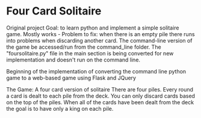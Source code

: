 # Four Card Solitaire
Original project Goal: to learn python and implement a simple solitaire game.  Mostly works - Problem to fix: when there is an empty pile there runs into problems when discarding another card. The command-line version of the game be accessed/run from the command_line folder. The "foursolitaire.py" file in the main section is being converted for new implementation and doesn't run on the command line.

Beginning of the implementation of converting the command line python game to a web-based game using Flask and JQuery

The Game: A four card version of solitaire 
There are four piles. Every round a card is dealt to each pile from the deck. You can only discard cards based on the top of the piles. When all of the cards have been dealt from the deck the goal is to have only a king on each pile. 


